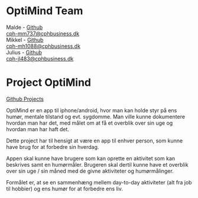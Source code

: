 # OptiMind Team
Malde - [Github](https://github.com/MaldeFrank)<br/>
cph-mm737@cphbusiness.dk<br/>
Mikkel - [Github](https://github.com/cph-mh1088)<br/>
cph-mh1088@cphbusiness.dk<br/>
Julius - [Github](https://github.com/JuliusLansner)<br/>
cph-jl483@cphbusiness.dk<br/>

# Project OptiMind
[Github Projects](https://github.com/users/JuliusLansner/projects/12/views/1)<br/>

OptiMind er en app til iphone/android, hvor man kan holde styr på ens humør, mentale tilstand og evt. sygdomme. Man ville kunne dokumentere hvordan man har det, med målet om at få et overblik over sin uge og hvordan man har haft det.

Dette project har til hensigt at være en app til enhver person, som kunne have brug for at forbedre sin hverdag.<br/>

Appen skal kunne have brugere som kan oprette en aktivitet som kan beskrives samt en humørmåler. Brugeren skal dertil kunne have et overblik over sin uge / sin måned med de givne aktiviteter og humørmålinger.<br/>

Formålet er, at se en sammenhæng mellem day-to-day aktiviteter (alt fra job til hobbier) og ens humør for at forbedre ens liv.<br/>